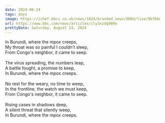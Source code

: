 ```yaml
---
date: 2024-08-24
tags: days
image: https://ichef.bbci.co.uk/news/1024/branded_news/d68d/live/9b7bb830-6171-11ef-b43e-6916dcba5cbf.jpg
url: https://www.bbc.com/news/articles/cly3xzdq909o
prettyDate: Saturday, August 24, 2024
---
```

In Burundi, where the mpox creeps,<br>My throat was so painful I couldn’t sleep,<br>From Congo's neighbor, it came to seep.<br><br>The virus spreading, the numbers leap,<br>A battle fought, a promise to keep,<br>In Burundi, where the mpox creeps.<br><br>No rest for the weary, no time to weep,<br>In the frontline, the watch we must keep,<br>From Congo's neighbor, it came to seep.<br><br>Rising cases in shadows deep,<br>A silent threat that silently weep,<br>In Burundi, where the mpox creeps.